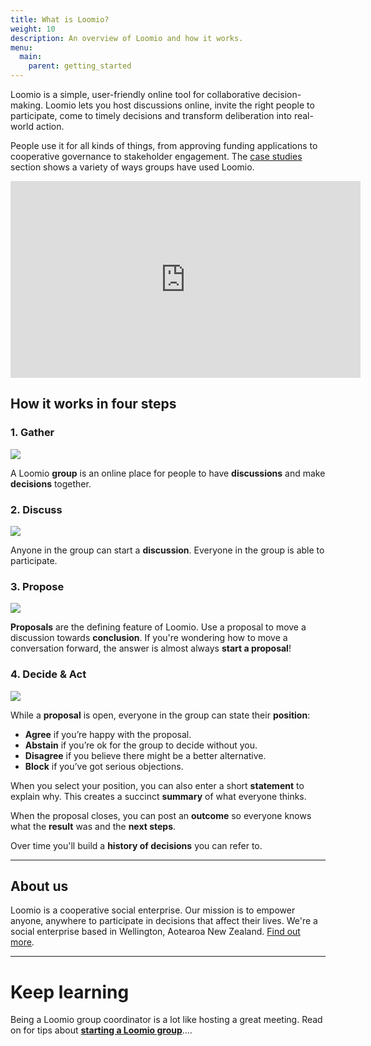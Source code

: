 ```yaml
---
title: What is Loomio?
weight: 10
description: An overview of Loomio and how it works.
menu:
  main:
    parent: getting_started
---
```


Loomio is a simple, user-friendly online tool for collaborative decision-making. Loomio lets you host discussions online, invite the right people to participate, come to timely decisions and transform deliberation into real-world action.

People use it for all kinds of things, from approving funding applications to cooperative governance to stakeholder engagement. The [case studies](/case_studies) section shows a variety of ways groups have used Loomio.

<iframe width="560" height="315" src="https://www.youtube.com/embed/CoYYNthNxOY" frameborder="0" allowfullscreen></iframe>

## How it works in four steps

### 1. Gather

![](https://i.imgur.com/0GuZDL3.png)

A Loomio **group** is an online place for people to have **discussions** and make **decisions** together.


### 2. Discuss


![](https://i.imgur.com/NYkZvjk.png)


Anyone in the group can start a **discussion**. Everyone in the group is able to participate.

### 3. Propose

![](https://i.imgur.com/niOczGK.png)

**Proposals** are the defining feature of Loomio. Use a proposal to move a discussion towards **conclusion**. If you're wondering how to move a conversation forward, the answer is almost always **start a proposal**!

### 4. Decide & Act

![](https://i.imgur.com/Nd1980L.png)

While a **proposal** is open, everyone in the group can state their **position**:

* **Agree** if you’re happy with the proposal.
* **Abstain** if you’re ok for the group to decide without you.
* **Disagree** if you believe there might be a better alternative.
* **Block** if you’ve got serious objections.

When you select your position, you can also enter a short **statement** to explain why. This creates a succinct **summary** of what everyone thinks.

When the proposal closes, you can post an **outcome** so everyone knows what the **result** was and the **next steps**.

Over time you'll build a **history of decisions** you can refer to.

---

## About us
Loomio is a cooperative social enterprise. Our mission is to empower anyone, anywhere to participate in decisions that affect their lives. We're a social enterprise based in Wellington, Aotearoa New Zealand. [Find out more](https://www.loomio.org/about).

---

# Keep learning

Being a Loomio group coordinator is a lot like hosting a great meeting. Read on for tips about [**starting a Loomio group**](starting_a_group)....
